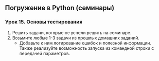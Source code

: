 ## Погружение в Python (семинары) 
### Урок 15. Основы тестирования

1. Решить задачи, которые не успели решить на семинаре.
2. Возьмите любые 1-3 задачи из прошлых домашних заданий. 
     - Добавьте к ним логирование ошибок и полезной информации. Также реализуйте возможность запуска из командной строки с передачей параметров.